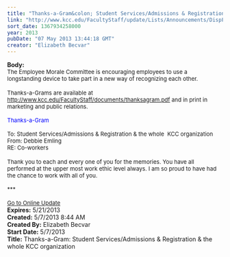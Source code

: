 ```yaml
---
title: "Thanks-a-Gram&colon; Student Services/Admissions & Registration & the whole  KCC organization"
link: "http://www.kcc.edu/FacultyStaff/update/Lists/Announcements/DispForm.aspx?ID=1107"
sort_date: 1367934258000
year: 2013
pubDate: "07 May 2013 13:44:18 GMT"
creator: "Elizabeth Becvar"
---
```


<div><b>Body:</b> <div class="ExternalClass247F7044C2E04E30827DCE748AA85D21">
<div><font size="2">The Employee Morale Committee is encouraging employees to use a longstanding device to take part in a new way of recognizing each other. <br /></font> <br /><font size="2">Thanks-a-Grams are available at </font><a href="/FacultyStaff/documents/thanksagram.pdf"><font size="2">http://www.kcc.edu/FacultyStaff/documents/thanksagram.pdf</font></a><font size="2"> and in print in marketing and public relations. <br /> <br /></font><font size="2"><font color="#0000ff">Thanks-a-Gram<br /></font> <br />To: Student Services/Admissions &amp; Registration &amp; the whole  KCC organization<br />From: Debbie Emling <br />RE: Co-workers </font></div>
<div><font size="2"></font> </div>
<div><font size="2">Thank you to each and every one of you for the memories. You have all performed at the upper most work ethic level always. I am so proud to have had the chance to work with all of you.<br /> <br />***<br /> <br /><a href="/FacultyStaff/update/Pages/dailyupdate.aspx">Go to Online Update</a></font></div></div></div>
<div><b>Expires:</b> 5/21/2013</div>
<div><b>Created:</b> 5/7/2013 8:44 AM</div>
<div><b>Created By:</b> Elizabeth Becvar</div>
<div><b>Start Date:</b> 5/7/2013</div>
<div><b>Title:</b> Thanks-a-Gram: Student Services/Admissions &amp; Registration &amp; the whole  KCC organization</div>
